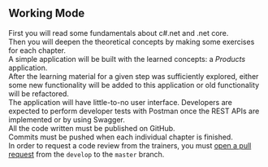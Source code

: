 ## Working Mode

First you will read some fundamentals about c#.net and .net core.  
Then you will deepen the theoretical concepts by making some exercises for each chapter.  
A simple application will be built with the learned concepts: a *Products* application.  
After the learning material for a given step was sufficiently explored, either some new functionality will be added to this application or old functionality will be refactored.  
The application will have little-to-no user interface. Developers are expected to perform developer tests with Postman once the REST APIs are implemented or by using Swagger.  
All the code written must be published on GitHub.   
Commits must be pushed when each individual chapter is finished.   
In order to request a code review from the trainers, you must [open a pull request](https://help.github.com/en/articles/creating-a-pull-request) from the `develop` to the `master` branch.
